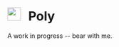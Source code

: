 # <img src="http://s.cdpn.io/4629/poly.svg" width=30 style="margin-right: 10px"> Poly

A work in progress -- bear with me.
